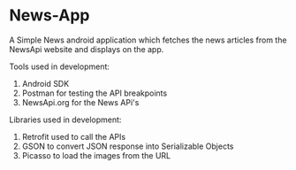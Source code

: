 # News-App
A Simple News android application which fetches the news articles from the NewsApi website and displays on the app.



Tools used in development:<br>
1. Android SDK <br>
2. Postman for testing the API breakpoints<br>
3. NewsApi.org for the News APi's<br>

Libraries used in development:<br>
1. Retrofit used to call the APIs <br>
2. GSON to convert JSON response into Serializable Objects<br>
3. Picasso to load the images from the URL<br>
